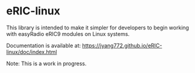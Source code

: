 # eRIC-linux

This library is intended to make it simpler for developers to begin working with easyRadio eRIC9 modules on Linux systems.

Documentation is available at: https://jyang772.github.io/eRIC-linux/doc/index.html

Note: This is a work in progress. 

